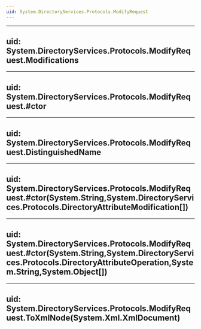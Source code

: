 ```yaml
---
uid: System.DirectoryServices.Protocols.ModifyRequest
---
```


---
uid: System.DirectoryServices.Protocols.ModifyRequest.Modifications
---

---
uid: System.DirectoryServices.Protocols.ModifyRequest.#ctor
---

---
uid: System.DirectoryServices.Protocols.ModifyRequest.DistinguishedName
---

---
uid: System.DirectoryServices.Protocols.ModifyRequest.#ctor(System.String,System.DirectoryServices.Protocols.DirectoryAttributeModification[])
---

---
uid: System.DirectoryServices.Protocols.ModifyRequest.#ctor(System.String,System.DirectoryServices.Protocols.DirectoryAttributeOperation,System.String,System.Object[])
---

---
uid: System.DirectoryServices.Protocols.ModifyRequest.ToXmlNode(System.Xml.XmlDocument)
---
